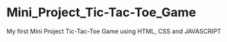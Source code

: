# Mini_Project_Tic-Tac-Toe_Game
My first Mini Project Tic-Tac-Toe Game using HTML, CSS and JAVASCRIPT
